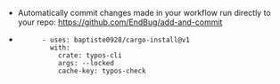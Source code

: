 - Automatically commit changes made in your workflow run directly to your repo: https://github.com/EndBug/add-and-commit
- ```
        - uses: baptiste0928/cargo-install@v1
          with:
            crate: typos-cli
            args: --locked
            cache-key: typos-check
  ```